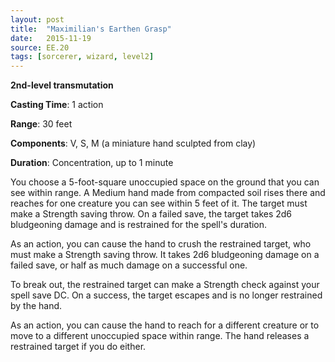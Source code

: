 ```yaml
---
layout: post
title:  "Maximilian's Earthen Grasp"
date:   2015-11-19
source: EE.20
tags: [sorcerer, wizard, level2]
---
```


**2nd-level transmutation**

**Casting Time**: 1 action

**Range**: 30 feet

**Components**: V, S, M (a miniature hand sculpted from clay)

**Duration**: Concentration, up to 1 minute

You choose a 5-foot-square unoccupied space on the ground that you can see within range. A Medium hand made from compacted soil rises there and reaches for one creature you can see within 5 feet of it. The target must make a Strength saving throw. On a failed save, the target takes 2d6 bludgeoning damage and is restrained for the spell's duration. 

As an action, you can cause the hand to crush the restrained target, who must make a Strength saving throw. It takes 2d6 bludgeoning damage on a failed save, or half as much damage on a successful one.

To break out, the restrained target can make a Strength check against your spell save DC. On a success, the target escapes and is no longer restrained by the hand.

As an action, you can cause the hand to reach for a different creature or to move to a different unoccupied space within range. The hand releases a restrained target if you do either.
